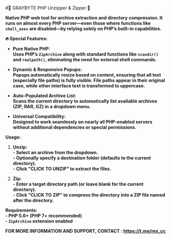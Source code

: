 #💚 GRAYBYTE PHP Unzipper & Zipper 💚


__Native PHP web tool for archive extraction and directory compression. It runs on almost every PHP server—even those where functions like `shell_exec` are disabled—by relying solely on PHP’s built-in capabilities.__


**🔥 Special Features:**

- **Pure Native PHP:**  
  __Uses PHP’s `ZipArchive` along with standard functions like `scandir()` and `realpath()`, eliminating the need for external shell commands.__

- **Dynamic & Responsive Popups:**  
  __Popups automatically resize based on content, ensuring that all text (especially file paths) is fully visible. File paths appear in their original case, while other interface text is transformed to uppercase.__

- **Auto-Populated Archive List:**  
  __Scans the current directory to automatically list available archives (ZIP, RAR, GZ) in a dropdown menu.__

- **Universal Compatibility:**  
  __Designed to work seamlessly on nearly all PHP-enabled servers without additional dependencies or special permissions.__

**Usage:**

1. **Unzip:**  
   __- Select an archive from the dropdown.__  
   __- Optionally specify a destination folder (defaults to the current directory).__  
   __- Click **"CLICK TO UNZIP"** to extract the files.__

2. **Zip:**  
   __- Enter a target directory path (or leave blank for the current directory).__  
   __- Click **"CLICK TO ZIP"** to compress the directory into a ZIP file named after the directory.__

**Requirements:**  
__- PHP 5.6+ (PHP 7+ recommended)__  
__- `ZipArchive` extension enabled__

__FOR MORE INFORMATION AND SUPPORT, CONTACT : https://t.me/rex_cc__
